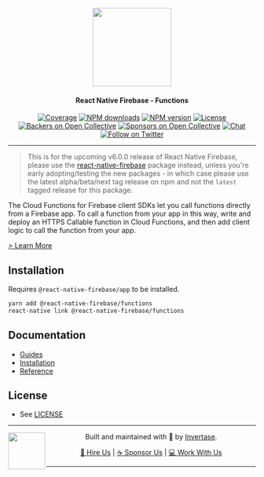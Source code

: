 <p align="center">
  <a href="https://invertase.io/oss/react-native-firebase">
    <img width="160px" src="https://i.imgur.com/JIyBtKW.png"><br/>
  </a>
  <h4 align="center">React Native Firebase - Functions</h2>
</p>

<p align="center">
  <a href="https://api.rnfirebase.io/coverage/functions/detail"><img src="https://api.rnfirebase.io/coverage/functions/badge?style=flat-square" alt="Coverage"></a>
  <a href="https://www.npmjs.com/package/@react-native-firebase/functions"><img src="https://img.shields.io/npm/dm/@react-native-firebase/functions.svg?style=flat-square" alt="NPM downloads"></a>
  <a href="https://www.npmjs.com/package/@react-native-firebase/functions"><img src="https://img.shields.io/npm/v/@react-native-firebase/functions.svg?style=flat-square" alt="NPM version"></a>
  <a href="/LICENSE"><img src="https://img.shields.io/npm/l/react-native-firebase.svg?style=flat-square" alt="License"></a>
  <a href="#backers"><img src="https://opencollective.com/react-native-firebase/backers/badge.svg?style=flat-square" alt="Backers on Open Collective"></a>
  <a href="#sponsors"><img src="https://opencollective.com/react-native-firebase/sponsors/badge.svg?style=flat-square" alt="Sponsors on Open Collective"></a>
  <a href="https://discord.gg/C9aK28N"><img src="https://img.shields.io/discord/295953187817521152.svg?logo=discord&style=flat-square&colorA=7289da&label=discord" alt="Chat"></a>
  <a href="https://twitter.com/rnfirebase"><img src="https://img.shields.io/twitter/follow/rnfirebase.svg?style=social&label=Follow" alt="Follow on Twitter"></a>
</p>

---

> This is for the upcoming v6.0.0 release of React Native Firebase, please use the [react-native-firebase](https://www.npmjs.com/package/react-native-firebase) package instead, unless you're early adopting/testing the new packages - in which case please use the latest alpha/beta/next tag release on npm and not the `latest` tagged release for this package.

The Cloud Functions for Firebase client SDKs let you call functions directly from a Firebase app.
To call a function from your app in this way, write and deploy an HTTPS Callable function in Cloud Functions,
and then add client logic to call the function from your app.

[> Learn More](https://firebase.google.com/products/functions/)

## Installation

Requires `@react-native-firebase/app` to be installed.

```bash
yarn add @react-native-firebase/functions
react-native link @react-native-firebase/functions
```

## Documentation

- [Guides](https://invertase.io/oss/react-native-firebase/guides?tags=functions)
- [Installation](https://invertase.io/oss/react-native-firebase/v6/functions)
- [Reference](https://invertase.io/oss/react-native-firebase/v6/functions/reference)

## License

- See [LICENSE](/LICENSE)

---

<p>
  <img align="left" width="75px" src="https://static.invertase.io/assets/invertase-logo-small.png"> 
  <p align="center">  
    Built and maintained with 💛 by <a href="https://invertase.io">Invertase</a>.
  </p>
  <p align="center">  
    <a href="https://invertase.io/hire-us">💼 Hire Us</a> | 
    <a href="https://opencollective.com/react-native-firebase">☕️ Sponsor Us</a> | 
    <a href="https://opencollective.com/jobs">‍💻 Work With Us</a>
  </p>
</p>

---
